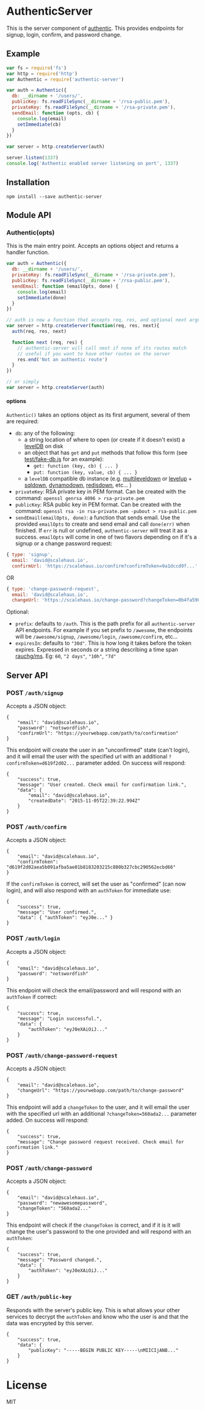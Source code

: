 # AuthenticServer #

This is the server component of [authentic](https://github.com/davidguttman/authentic). This provides endpoints for signup, login, confirm, and password change.

## Example ##

```js
var fs = require('fs')
var http = require('http')
var Authentic = require('authentic-server')

var auth = Authentic({
  db: __dirname + '/users/',
  publicKey: fs.readFileSync(__dirname + '/rsa-public.pem'),
  privateKey: fs.readFileSync(__dirname + '/rsa-private.pem'),
  sendEmail: function (opts, cb) {
    console.log(email)
    setImmediate(cb)
  }
})

var server = http.createServer(auth)

server.listen(1337)
console.log('Authentic enabled server listening on port', 1337)

```

## Installation ##

```
npm install --save authentic-server
```

## Module API ##

### Authentic(opts) ###

This is the main entry point. Accepts an options object and returns a handler function.

```js
var auth = Authentic({
  db: __dirname + '/users/',
  privateKey: fs.readFileSync(__dirname + '/rsa-private.pem'),
  publicKey: fs.readFileSync(__dirname + '/rsa-public.pem'),
  sendEmail: function (emailOpts, done) {
    console.log(email)
    setImmediate(done)
  }
})

// auth is now a function that accepts req, res, and optional next arguments
var server = http.createServer(function(req, res, next){
  auth(req, res, next)

  function next (req, res) {
    // authentic-server will call next if none of its routes match
    // useful if you want to have other routes on the server
    res.end('Not an authentic route')
  }
})

// or simply
var server = http.createServer(auth)
```

#### options ####

`Authentic()` takes an options object as its first argument, several of them are required:

* `db`: any of the following:
  * a string location of where to open (or create if it doesn't exist) a [levelDB](https://github.com/level/level) on disk
  * an object that has `get` and `put` methods that follow this form (see [test/fake-db.js](https://github.com/davidguttman/authentic-server/blob/master/test/fake-db.js) for an example):
    * `get: function (key, cb) { ... }`
    * `put: function (key, value, cb) { ... }`
  * a `levelDB` compatible db instance (e.g. [multileveldown](https://github.com/mafintosh/multileveldown) or [levelup](https://github.com/level/levelup) + [sqldown](https://github.com/calvinmetcalf/sqldown), [dynamodown](https://github.com/davidguttman/dynamodown), [redisdown](https://github.com/hmalphettes/redisdown), etc... )
* `privateKey`: RSA private key in PEM format. Can be created with the command: `openssl genrsa 4096 > rsa-private.pem`
* `publicKey`: RSA public key in PEM format. Can be created with the command: `openssl rsa -in rsa-private.pem -pubout > rsa-public.pem`
* `sendEmail(emailOpts, done)`: a function that sends email. Use the provided `emailOpts` to create and send  email and call `done(err)` when finished. If `err` is null or undefined, `authentic-server` will treat it as a success. `emailOpts` will come in one of two flavors depending on if it's a signup or a change password request:

```js
{ type: 'signup',
  email: 'david@scalehaus.io',
  confirmUrl: 'https://scalehaus.io/confirm?confirmToken=9a1dccd9f...' }
```

OR

```js
{ type: 'change-password-request',
  email: 'david@scalehaus.io',
  changeUrl: 'https://scalehaus.io/change-password?changeToken=0b4fa5904752b...' }
```

Optional:

* `prefix`: defaults to `/auth`. This is the path prefix for all `authentic-server` API endpoints. For example if you set prefix to `/awesome`, the endpoints will be `/awesome/signup`, `/awesome/login`, `/awesome/confirm`, etc...
* `expiresIn`: defaults to `"30d"`. This is how long it takes before the token expires. Expressed in seconds or a string describing a time span [rauchg/ms](https://github.com/rauchg/ms.js). Eg: `60`, `"2 days"`, `"10h"`, `"7d"`

## Server API ##

### POST `/auth/signup`

Accepts a JSON object:

```
{
    "email": "david@scalehaus.io",
    "password": "notswordfish",
    "confirmUrl": "https://yourwebapp.com/path/to/confirmation"
}
```

This endpoint will create the user in an "unconfirmed" state (can't login), and it will email the user with the specified url with an additional `?confirmToken=d619f2d02...` parameter added. On success will respond:

```
{
    "success": true,
    "message": "User created. Check email for confirmation link.",
    "data": {
        "email": "david@scalehaus.io",
        "createdDate": "2015-11-05T22:39:22.994Z"
    }
}
```

### POST `/auth/confirm`

Accepts a JSON object:

```
{
    "email": "david@scalehaus.io",
    "confirmToken": "d619f2d02aea5b091afba5ae01b8183203215c880b327cbc290562ecbd66"
}
```

If the `confirmToken` is correct, will set the user as "confirmed" (can now login), and will also respond with an `authToken` for immediate use:

```
{
    "success": true,
    "message": "User confirmed.",
    "data": { "authToken": "eyJ0e..." }
}
```

### POST `/auth/login`

Accepts a JSON object:

```
{
    "email": "david@scalehaus.io",
    "password": "notswordfish"
}
```

This endpoint will check the email/password and will respond with an `authToken` if correct:

```
{
    "success": true,
    "message": "Login successful.",
    "data": {
        "authToken": "eyJ0eXAiOiJ..."
    }
}
```

### POST `/auth/change-password-request`

Accepts a JSON object:

```
{
    "email": "david@scalehaus.io",
    "changeUrl": "https://yourwebapp.com/path/to/change-password"
}
```

This endpoint will add a `changeToken` to the user, and it will email the user with the specified url with an additional `?changeToken=560ada2...` parameter added. On success will respond:

```
{
    "success": true,
    "message": "Change password request received. Check email for confirmation link."
}
```

### POST `/auth/change-password`

Accepts a JSON object:

```
{
    "email": "david@scalehaus.io",
    "password": "newawesomepassword",
    "changeToken": "560ada2..."
}
```
This endpoint will check if the `changeToken` is correct, and if it is it will change the user's password to the one provided and will respond with an `authToken`:

```
{
    "success": true,
    "message": "Password changed.",
    "data": {
        "authToken": "eyJ0eXAiOiJ..."
    }
}
```

### GET `/auth/public-key`

Responds with the server's public key. This is what allows your other services to decrypt the `authToken` and know who the user is and that the data was encrypted by this server.

```
{
    "success": true,
    "data": {
        "publicKey": "-----BEGIN PUBLIC KEY-----\nMIICIjANB..."
    }
}
```

# License #

MIT
